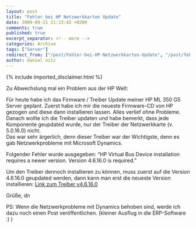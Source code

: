 ```yaml
---
layout: post
title: "Fehler bei HP Netzwerkkarten Update"
date: 2009-09-21 21:13:42 +0200
comments: true
published: true
excerpt_separator: <!-- more -->
categories: Archive
tags: ["Server"]
redirect_from: ["/post/Fehler-bei-HP-Netzwerkkarten-Update", "/post/fehler-bei-hp-netzwerkkarten-update"]
author: daniel nitz
---
```

<!-- more -->
{% include imported_disclaimer.html %}
<p>Zu Abwechslung mal ein Problem aus der HP Welt:</p>  <p>Für heute habe ich das Firmware / Treiber Update meiner HP ML 350 G5 Server geplant. Zuerst habe ich mir die neueste Firmware-CD von HP gezogen und diese dann installieren lassen. Alles verlief ohne Probleme.    <br />Danach wollte ich die Treiber updaten und habe bemerkt, dass jede Komponente geupdated wurde, nur der Treiber der Netzwerkkarte (v. 5.0.16.0) nicht.     <br />Das war sehr ärgerlich, denn dieser Treiber war der Wichtigste, denn es gab Netzwerkprobleme mit Microsoft Dynamics. </p>  <p>Folgender Fehler wurde ausgegeben: “HP Virtual Bus Device installation requires a newer version. Version 4.6.16.0 is required.”</p>  <p>Um den Treiber dennoch installieren zu können, muss zuerst auf die Version 4.6.16.0 geupdated werden, dann kann man erst die neueste Version installieren: <a href="http://h20000.www2.hp.com/bizsupport/TechSupport/SoftwareDescription.jsp?lang=en&amp;cc=us&amp;prodTypeId=15351&amp;prodSeriesId=428936&amp;prodNameId=3288114&amp;swEnvOID=1005&amp;swLang=8&amp;mode=2&amp;taskId=135&amp;swItem=MTX-156474dccfe74f73add73cce58" target="_blank">Link zum Treiber v4.6.16.0</a></p>  <p> Grüße, dn</p>  <p>PS: Wenn die Netzwerkprobleme mit Dynamics behoben sind, werde ich dazu noch einen Post veröffentlichen. (kleiner Ausflug in die ERP-Software :) )</p>
